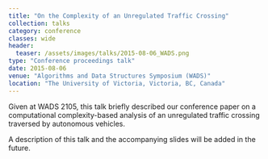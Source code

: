 ```yaml
---
title: "On the Complexity of an Unregulated Traffic Crossing"
collection: talks
category: conference
classes: wide
header: 
  teaser: /assets/images/talks/2015-08-06_WADS.png
type: "Conference proceedings talk"
date: 2015-08-06
venue: "Algorithms and Data Structures Symposium (WADS)"
location: "The University of Victoria, Victoria, BC, Canada"
---
```


Given at WADS 2105, this talk briefly described our conference paper on a computational complexity-based analysis of an unregulated traffic crossing traversed by autonomous vehicles.

A description of this talk and the accompanying slides will be added in the future.
